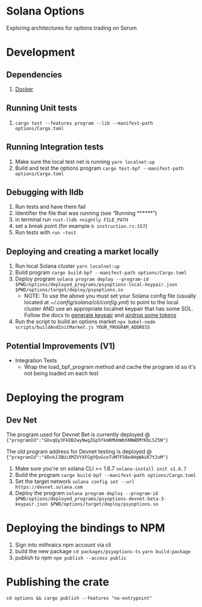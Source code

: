 # Solana Options

Exploring architectures for options trading on Serum

# Development

## Dependencies
1. [Docker](https://docs.docker.com/get-docker/)

## Running Unit tests
1. `cargo test --features program --lib --manifest-path options/Cargo.toml`

## Running Integration tests
1. Make sure the local test net is running `yarn localnet:up`
2. Build and test the options program `cargo test-bpf --manifest-path options/Cargo.toml`

## Debugging with lldb
1. Run tests and have them fail
2. Identifier the file that was running (see “Running ******”)
3. in terminal run `rust-lldb +nightly FILE_PATH`
4. set a break point (for example `b instruction.rs:157`)
5. Run tests with `run —test`

## Deploying and creating a market locally
1. Run local Solana cluster `yarn localnet:up`
2. Build program `cargo build-bpf --manifest-path options/Cargo.toml`
3. Deploy program `solana program deploy --program-id $PWD/options/deployed_programs/psyoptions-local-keypair.json $PWD/options/target/deploy/psyoptions.so`
    * NOTE: To use the above you must set your Solana config file (usually located at _~/.config/solana/cli/config.yml_) to point to the local cluster AND use an appropriate localnet keypair that has some SOL. Follow the docs to [generate keypair](https://docs.solana.com/wallet-guide/file-system-wallet#generate-a-file-system-wallet-keypair) and [airdrop some tokens](https://docs.solana.com/cli/transfer-tokens#airdrop-some-tokens-to-get-started)
4. Run the script to build an options market `npx babel-node scripts/buildAndInitMarket.js YOUR_PROGRAM_ADDRESS`


## Potential Improvements (V1)
* Integration Tests
    * Wrap the load_bpf_program method and cache the program id so it's not being loaded on each test

# Deploying the program

## Dev Net
The program used for Devnet Bet is currently deployed @ `{"programId":"GDvqQy3FkDB2wyNwgZGp5YkmRMUmWbhNNWDMYKbLSZ5N"}`

The old program address for Devnet testing is deployed @ `{"programId":"4DvkJJBUiXMZVYXFGgYQvGceTuM7F5Be4HqWAiR7t2vM"}`

1. Make sure you're on solana CLI >= 1.6.7 `solana-install init v1.6.7`
2. Build the program `cargo build-bpf --manifest-path options/Cargo.toml`
3. Set the target network `solana config set --url https://devnet.solana.com`
4. Deploy the program `solana program deploy --program-id $PWD/options/deployed_programs/psyoptions-devnet-beta-3-keypair.json $PWD/options/target/deploy/psyoptions.so`

# Deploying the bindings to NPM
1. Sign into mithraics npm account via cli
2. build the new package `cd packages/psyoptions-ts` `yarn build:package`
3. publish to npm `npm publish --access public`

# Publishing the crate

`cd options && cargo publish --features "no-entrypoint"`

